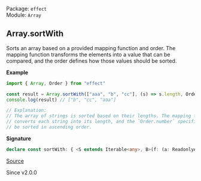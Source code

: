 Package: `effect`<br />
Module: `Array`<br />

## Array.sortWith

Sorts an array based on a provided mapping function and order. The mapping
function transforms the elements into a value that can be compared, and the
order defines how those values should be sorted.

**Example**

```ts
import { Array, Order } from "effect"

const result = Array.sortWith(["aaa", "b", "cc"], (s) => s.length, Order.number)
console.log(result) // ["b", "cc", "aaa"]

// Explanation:
// The array of strings is sorted based on their lengths. The mapping function `(s) => s.length`
// converts each string into its length, and the `Order.number` specifies that the lengths should
// be sorted in ascending order.
```

**Signature**

```ts
declare const sortWith: { <S extends Iterable<any>, B>(f: (a: ReadonlyArray.Infer<S>) => B, order: Order.Order<B>): (self: S) => ReadonlyArray.With<S, ReadonlyArray.Infer<S>>; <A, B>(self: NonEmptyReadonlyArray<A>, f: (a: A) => B, O: Order.Order<B>): NonEmptyArray<A>; <A, B>(self: Iterable<A>, f: (a: A) => B, order: Order.Order<B>): Array<A>; }
```

[Source](https://github.com/Effect-TS/effect/tree/main/packages/effect/src/Array.ts#L1358)

Since v2.0.0